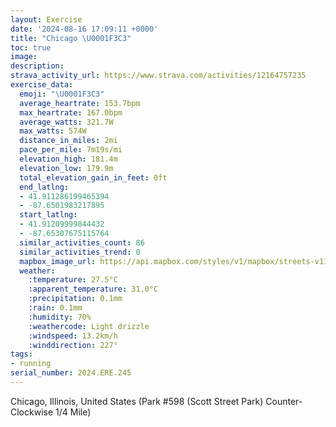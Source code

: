 ```yaml
---
layout: Exercise
date: '2024-08-16 17:09:11 +0000'
title: "Chicago \U0001F3C3"
toc: true
image:
description:
strava_activity_url: https://www.strava.com/activities/12164757235
exercise_data:
  emoji: "\U0001F3C3"
  average_heartrate: 153.7bpm
  max_heartrate: 167.0bpm
  average_watts: 321.7W
  max_watts: 574W
  distance_in_miles: 2mi
  pace_per_mile: 7m19s/mi
  elevation_high: 181.4m
  elevation_low: 179.9m
  total_elevation_gain_in_feet: 0ft
  end_latlng:
  - 41.911286199465394
  - -87.6501983217895
  start_latlng:
  - 41.91209999844432
  - -87.65307675115764
  similar_activities_count: 86
  similar_activities_trend: 0
  mapbox_image_url: https://api.mapbox.com/styles/v1/mapbox/streets-v11/static/path-5+787af2-1.0(c%7Bx~Fzk~uOG%7D%40%40o%40CMIIAMn%40w%40~%40wAN%5Df%40%7B%40BQEeBMeAFKJGX%3FCMCkANw%40GsA%3FsAGmBCmGBqAEcABiBBKHE%60%40Fd%40Cb%40EHFBPC%7C%40%40n%40A%5CFlBDPRVPHLBxAINKRYFc%40A_A%40k%40Cu%40Ia%40OSQIy%40A%7B%40LONGNEXAPBtBDr%40BNHLNLPF%60BKPIPYDQ%40QG%7BCCYKUOQMEKA%7D%40DYBQHMRGb%40%40%60%40Cd%40BXCt%40Db%40BNHJNLPDfACREVOP%5BDWC%5D%3FgAEqAIUIKSKSCsAFQLKTKf%40APB%5CA%7CABZDPRXPLRBrAIXON_%40Dk%40GwCM_%40%5BYOAS%40WEc%40%40c%40CWEQOWFcABOBIFARBpA%3FtEBp%40CXDj%40%40%7C%40GfAB%7C%40%3FpBD%60%40Cb%40HlAINYLIj%40),pin-s-s+e5b22e(-87.65134,41.9117),pin-s-f+89ae00(-87.64844999999994,41.91103999999999)/auto/800x800?access_token=pk.eyJ1Ijoiam9zaGJlY2ttYW4iLCJhIjoiY205eWR2aDd1MWZ6djJrbXc4a3M0bWZleiJ9.XiG9OWkNcZk2QzjJbxLB4A
  weather:
    :temperature: 27.5°C
    :apparent_temperature: 31.0°C
    :precipitation: 0.1mm
    :rain: 0.1mm
    :humidity: 70%
    :weathercode: Light drizzle
    :windspeed: 13.2km/h
    :winddirection: 227°
tags:
- running
serial_number: 2024.ERE.245
---
```

Chicago, Illinois, United States (Park #598 (Scott Street Park) Counter-Clockwise 1/4 Mile)
